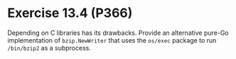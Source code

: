 # Exercise 13.4 (P366)

Depending on C libraries has its drawbacks.
Provide an alternative pure-Go implementation of `bzip.NewWriter` that uses the `os/exec` package to run `/bin/bzip2` as a subprocess.
